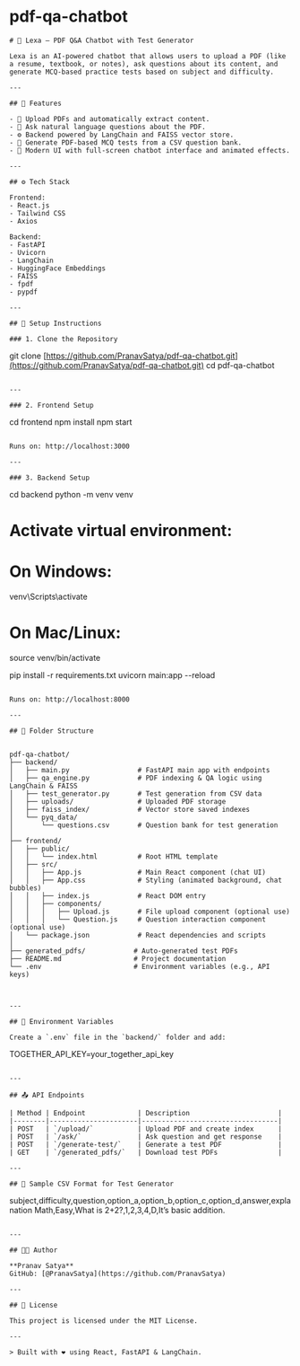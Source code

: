 # pdf-qa-chatbot


```
# 🤖 Lexa – PDF Q&A Chatbot with Test Generator

Lexa is an AI-powered chatbot that allows users to upload a PDF (like a resume, textbook, or notes), ask questions about its content, and generate MCQ-based practice tests based on subject and difficulty.

---

## 🧠 Features

- 📄 Upload PDFs and automatically extract content.
- 💬 Ask natural language questions about the PDF.
- ⚙️ Backend powered by LangChain and FAISS vector store.
- 📝 Generate PDF-based MCQ tests from a CSV question bank.
- 🌈 Modern UI with full-screen chatbot interface and animated effects.

---

## ⚙️ Tech Stack

Frontend:
- React.js
- Tailwind CSS
- Axios

Backend:
- FastAPI
- Uvicorn
- LangChain
- HuggingFace Embeddings
- FAISS
- fpdf
- pypdf

---

## 🚀 Setup Instructions

### 1. Clone the Repository

```

git clone [https://github.com/PranavSatya/pdf-qa-chatbot.git](https://github.com/PranavSatya/pdf-qa-chatbot.git)
cd pdf-qa-chatbot

```

---

### 2. Frontend Setup

```

cd frontend
npm install
npm start

```

Runs on: http://localhost:3000

---

### 3. Backend Setup

```

cd backend
python -m venv venv

# Activate virtual environment:

# On Windows:

venv\Scripts\activate

# On Mac/Linux:

source venv/bin/activate

pip install -r requirements.txt
uvicorn main\:app --reload

```

Runs on: http://localhost:8000

---

## 📂 Folder Structure


pdf-qa-chatbot/
├── backend/
│   ├── main.py                 # FastAPI main app with endpoints
│   ├── qa_engine.py            # PDF indexing & QA logic using LangChain & FAISS
│   ├── test_generator.py       # Test generation from CSV data
│   ├── uploads/                # Uploaded PDF storage
│   ├── faiss_index/            # Vector store saved indexes
│   └── pyq_data/
│       └── questions.csv       # Question bank for test generation
│
├── frontend/
│   ├── public/
│   │   └── index.html          # Root HTML template
│   ├── src/
│   │   ├── App.js              # Main React component (chat UI)
│   │   ├── App.css             # Styling (animated background, chat bubbles)
│   │   ├── index.js            # React DOM entry
│   │   ├── components/
│   │   │   ├── Upload.js       # File upload component (optional use)
│   │   │   └── Question.js     # Question interaction component (optional use)
│   └── package.json            # React dependencies and scripts
│
├── generated_pdfs/            # Auto-generated test PDFs
├── README.md                  # Project documentation
└── .env                       # Environment variables (e.g., API keys)


```


```

---

## 🔐 Environment Variables

Create a `.env` file in the `backend/` folder and add:

```

TOGETHER\_API\_KEY=your\_together\_api\_key

```

---

## 📤 API Endpoints

| Method | Endpoint             | Description                      |
|--------|----------------------|----------------------------------|
| POST   | `/upload/`           | Upload PDF and create index      |
| POST   | `/ask/`              | Ask question and get response    |
| POST   | `/generate-test/`    | Generate a test PDF              |
| GET    | `/generated_pdfs/`   | Download test PDFs               |

---

## 🧪 Sample CSV Format for Test Generator

```

subject,difficulty,question,option\_a,option\_b,option\_c,option\_d,answer,explanation
Math,Easy,What is 2+2?,1,2,3,4,D,It’s basic addition.

```

---

## 👨‍💻 Author

**Pranav Satya**  
GitHub: [@PranavSatya](https://github.com/PranavSatya)

---

## 📄 License

This project is licensed under the MIT License.

---

> Built with ❤️ using React, FastAPI & LangChain.
```


